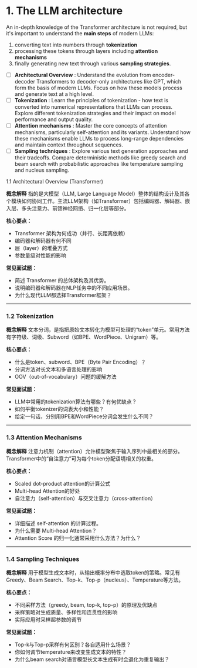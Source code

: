 # 1. The LLM architecture

An in-depth knowledge of the Transformer architecture is not required, but it's important to understand the **main steps** of modern LLMs:

1. converting text into numbers through **tokenization**
2. processing these tokens through layers including **attention mechanisms**
3. finally generating new text through various **sampling strategies**.

* [ ] **Architectural Overview** : Understand the evolution from encoder-decoder Transformers to decoder-only architectures like GPT, which form the basis of modern LLMs. Focus on how these models process and generate text at a high level.
* [ ] **Tokenization** : Learn the principles of tokenization - how text is converted into numerical representations that LLMs can process. Explore different tokenization strategies and their impact on model performance and output quality.
* [ ] **Attention mechanisms** : Master the core concepts of attention mechanisms, particularly self-attention and its variants. Understand how these mechanisms enable LLMs to process long-range dependencies and maintain context throughout sequences.
* [ ] **Sampling techniques** : Explore various text generation approaches and their tradeoffs. Compare deterministic methods like greedy search and beam search with probabilistic approaches like temperature sampling and nucleus sampling.

1.1 Architectural Overview (Transformer)

**概念解释**
指的是大模型（LLM, Large Language Model）整体的结构设计及其各个模块如何协同工作。主流LLM架构（如Transformer）包括编码器、解码器、嵌入层、多头注意力、前馈神经网络、归一化层等部分。

**核心要点：**

- Transformer 架构为何成功（并行、长距离依赖）
- 编码器和解码器有何不同
- 层（layer）的堆叠方式
- 参数量级对性能的影响

**常见面试题：**

- 简述 Transformer 的总体架构及其优势。
- 说明编码器和解码器在NLP任务中的不同应用场景。
- 为什么现代LLM都选择Transformer框架？

---

### 1.2 Tokenization

**概念解释**
文本分词，是指把原始文本转化为模型可处理的“token”单元。常用方法有字符级、词级、Subword（如BPE、WordPiece、Unigram）等。

**核心要点：**

- 什么是token、subword、BPE（Byte Pair Encoding）？
- 分词方法对长文本和多语言处理的影响
- OOV（out-of-vocabulary）问题的缓解方法

**常见面试题：**

- LLM中常用的tokenization算法有哪些？有何优缺点？
- 如何平衡tokenizer的词表大小和性能？
- 给定一句话，分别用BPE和WordPiece分词会发生什么不同？

---

### 1.3 Attention Mechanisms

**概念解释**
注意力机制（attention）允许模型聚焦于输入序列中最相关的部分。Transformer中的“自注意力”可为每个token分配语境相关的权重。

**核心要点：**

- Scaled dot-product attention的计算公式
- Multi-head Attention的好处
- 自注意力（self-attention）与交叉注意力（cross-attention）

**常见面试题：**

- 详细描述 self-attention 的计算过程。
- 为什么需要 Multi-head Attention？
- Attention Score 的归一化通常采用什么方法？为什么？

---

### 1.4 Sampling Techniques

**概念解释**
用于模型生成文本时，从输出概率分布中选取token的策略。常见有Greedy、Beam Search、Top-k、Top-p（nucleus）、Temperature等方法。

**核心要点：**

- 不同采样方法（greedy, beam, top-k, top-p）的原理及优缺点
- 采样策略对生成质量、多样性和连贯性的影响
- 实际应用时采样超参数的调节

**常见面试题：**

- Top-k与Top-p采样有何区别？各自适用什么场景？
- 你如何调节temperature来改变生成文本的特性？
- 为什么beam search对语言模型长文本生成有时会退化为重复输出？
